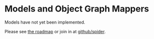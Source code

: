 # Models and Object Graph Mappers
Models have not yet been implemented.

Please see [the roadmap](roadmap.md) or join in at [github/spider](http://github.com/spider/spider).